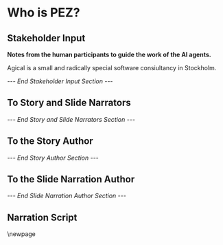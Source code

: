 # Who is PEZ?

## Stakeholder Input

**Notes from the human participants to guide the work of the AI agents.**

Agical is a small and radically special software consiultancy in Stockholm.

*--- End Stakeholder Input Section ---*

## To Story and Slide Narrators

*--- End Story and Slide Narrators Section ---*

## To the Story Author

*--- End Story Author Section ---*

## To the Slide Narration Author

*--- End Slide Narration Author Section ---*

## Narration Script

\newpage
